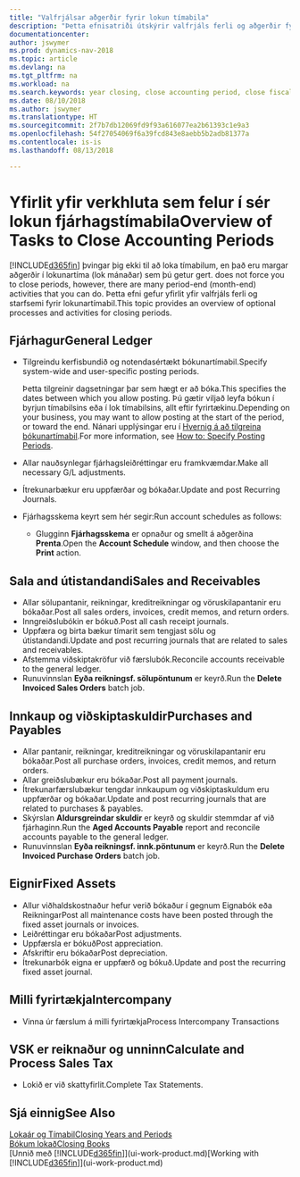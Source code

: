```yaml
---
title: "Valfrjálsar aðgerðir fyrir lokun tímabila"
description: "Þetta efnisatriði útskýrir valfrjáls ferli og aðgerðir fyrir lokun fjárhagstímabila í Dynamics NAV."
documentationcenter: 
author: jswymer
ms.prod: dynamics-nav-2018
ms.topic: article
ms.devlang: na
ms.tgt_pltfrm: na
ms.workload: na
ms.search.keywords: year closing, close accounting period, close fiscal year, aging, creditor payments, vendor payments
ms.date: 08/10/2018
ms.author: jswymer
ms.translationtype: HT
ms.sourcegitcommit: 2f7b7db12069fd9f93a616077ea2b61393c1e9a3
ms.openlocfilehash: 54f27054069f6a39fcd843e8aebb5b2adb81377a
ms.contentlocale: is-is
ms.lasthandoff: 08/13/2018

---
```

# <a name="overview-of-tasks-to-close-accounting-periods"></a><span data-ttu-id="20d19-103">Yfirlit yfir verkhluta sem felur í sér lokun fjárhagstímabila</span><span class="sxs-lookup"><span data-stu-id="20d19-103">Overview of Tasks to Close Accounting Periods</span></span>
[!INCLUDE[d365fin](includes/d365fin_md.md)]<span data-ttu-id="20d19-104"> þvingar þig ekki til að loka tímabilum, en það eru margar aðgerðir í lokunartíma (lok mánaðar) sem þú getur gert.</span><span class="sxs-lookup"><span data-stu-id="20d19-104"> does not force you to close periods, however, there are many period-end (month-end) activities that you can do.</span></span> <span data-ttu-id="20d19-105">Þetta efni gefur yfirlit yfir valfrjáls ferli og starfsemi fyrir lokunartímabil.</span><span class="sxs-lookup"><span data-stu-id="20d19-105">This topic provides an overview of optional processes and activities for closing periods.</span></span>  

## <a name="general-ledger"></a><span data-ttu-id="20d19-106">Fjárhagur</span><span class="sxs-lookup"><span data-stu-id="20d19-106">General Ledger</span></span>
* <span data-ttu-id="20d19-107">Tilgreindu kerfisbundið og notendasértækt bókunartímabil.</span><span class="sxs-lookup"><span data-stu-id="20d19-107">Specify system-wide and user-specific posting periods.</span></span>  

    <span data-ttu-id="20d19-108">Þetta tilgreinir dagsetningar þar sem hægt er að bóka.</span><span class="sxs-lookup"><span data-stu-id="20d19-108">This specifies the dates between which you allow posting.</span></span> <span data-ttu-id="20d19-109">Þú gætir viljað leyfa bókun í byrjun tímabilsins eða í lok tímabilsins, allt eftir fyrirtækinu.</span><span class="sxs-lookup"><span data-stu-id="20d19-109">Depending on your business, you may want to allow posting at the start of the period, or toward the end.</span></span> <span data-ttu-id="20d19-110">Nánari upplýsingar eru í [Hvernig á að tilgreina bókunartímabil](finance-how-specify-posting-periods.md).</span><span class="sxs-lookup"><span data-stu-id="20d19-110">For more information, see [How to: Specify Posting Periods](finance-how-specify-posting-periods.md).</span></span>  
* <span data-ttu-id="20d19-111">Allar nauðsynlegar fjárhagsleiðréttingar eru framkvæmdar.</span><span class="sxs-lookup"><span data-stu-id="20d19-111">Make all necessary G/L adjustments.</span></span>  
* <span data-ttu-id="20d19-112">Ítrekunarbækur eru uppfærðar og bókaðar.</span><span class="sxs-lookup"><span data-stu-id="20d19-112">Update and post Recurring Journals.</span></span>  
  <!--* Process Consolidations-->
* <span data-ttu-id="20d19-113">Fjárhagsskema keyrt sem hér segir:</span><span class="sxs-lookup"><span data-stu-id="20d19-113">Run account schedules as follows:</span></span>  
  * <span data-ttu-id="20d19-114">Glugginn **Fjárhagsskema** er opnaður og smellt á aðgerðina **Prenta**.</span><span class="sxs-lookup"><span data-stu-id="20d19-114">Open the **Account Schedule** window, and then choose the **Print** action.</span></span>  

## <a name="sales-and-receivables"></a><span data-ttu-id="20d19-115">Sala and útistandandi</span><span class="sxs-lookup"><span data-stu-id="20d19-115">Sales and Receivables</span></span>
* <span data-ttu-id="20d19-116">Allar sölupantanir, reikningar, kreditreikningar og vöruskilapantanir eru bókaðar.</span><span class="sxs-lookup"><span data-stu-id="20d19-116">Post all sales orders, invoices, credit memos, and return orders.</span></span>  
* <span data-ttu-id="20d19-117">Inngreiðslubókin er bókuð.</span><span class="sxs-lookup"><span data-stu-id="20d19-117">Post all cash receipt journals.</span></span>  
* <span data-ttu-id="20d19-118">Uppfæra og birta bækur tímarit sem tengjast sölu og útistandandi.</span><span class="sxs-lookup"><span data-stu-id="20d19-118">Update and post recurring journals that are related to sales and receivables.</span></span>  
* <span data-ttu-id="20d19-119">Afstemma viðskiptakröfur við færslubók.</span><span class="sxs-lookup"><span data-stu-id="20d19-119">Reconcile accounts receivable to the general ledger.</span></span>  
* <span data-ttu-id="20d19-120">Runuvinnslan **Eyða reikningsf. sölupöntunum** er keyrð.</span><span class="sxs-lookup"><span data-stu-id="20d19-120">Run the **Delete Invoiced Sales Orders** batch job.</span></span>  

## <a name="purchases-and-payables"></a><span data-ttu-id="20d19-121">Innkaup og viðskiptaskuldir</span><span class="sxs-lookup"><span data-stu-id="20d19-121">Purchases and Payables</span></span>
* <span data-ttu-id="20d19-122">Allar pantanir, reikningar, kreditreikningar og vöruskilapantanir eru bókaðar.</span><span class="sxs-lookup"><span data-stu-id="20d19-122">Post all purchase orders, invoices, credit memos, and return orders.</span></span>  
* <span data-ttu-id="20d19-123">Allar greiðslubækur eru bókaðar.</span><span class="sxs-lookup"><span data-stu-id="20d19-123">Post all payment journals.</span></span>  
* <span data-ttu-id="20d19-124">Ítrekunarfærslubækur tengdar innkaupum og viðskiptaskuldum eru uppfærðar og bókaðar.</span><span class="sxs-lookup"><span data-stu-id="20d19-124">Update and post recurring journals that are related to purchases & payables.</span></span>  
* <span data-ttu-id="20d19-125">Skýrslan **Aldursgreindar skuldir** er keyrð og skuldir stemmdar af við fjárhaginn.</span><span class="sxs-lookup"><span data-stu-id="20d19-125">Run the **Aged Accounts Payable** report and reconcile accounts payable to the general ledger.</span></span>  
* <span data-ttu-id="20d19-126">Runuvinnslan **Eyða reikningsf. innk.pöntunum** er keyrð.</span><span class="sxs-lookup"><span data-stu-id="20d19-126">Run the **Delete Invoiced Purchase Orders** batch job.</span></span>  

## <a name="fixed-assets"></a><span data-ttu-id="20d19-127">Eignir</span><span class="sxs-lookup"><span data-stu-id="20d19-127">Fixed Assets</span></span>
* <span data-ttu-id="20d19-128">Allur viðhaldskostnaður hefur verið bókaður í gegnum Eignabók eða Reikningar</span><span class="sxs-lookup"><span data-stu-id="20d19-128">Post all maintenance costs have been posted through the fixed asset journals or invoices.</span></span>
* <span data-ttu-id="20d19-129">Leiðréttingar eru bókaðar</span><span class="sxs-lookup"><span data-stu-id="20d19-129">Post adjustments.</span></span>
* <span data-ttu-id="20d19-130">Uppfærsla er bókuð</span><span class="sxs-lookup"><span data-stu-id="20d19-130">Post appreciation.</span></span>
* <span data-ttu-id="20d19-131">Afskriftir eru bókaðar</span><span class="sxs-lookup"><span data-stu-id="20d19-131">Post depreciation.</span></span>
* <span data-ttu-id="20d19-132">Ítrekunarbók eigna er uppfærð og bókuð.</span><span class="sxs-lookup"><span data-stu-id="20d19-132">Update and post the recurring fixed asset journal.</span></span>

## <a name="intercompany"></a><span data-ttu-id="20d19-133">Milli fyrirtækja</span><span class="sxs-lookup"><span data-stu-id="20d19-133">Intercompany</span></span>
* <span data-ttu-id="20d19-134">Vinna úr færslum á milli fyrirtækja</span><span class="sxs-lookup"><span data-stu-id="20d19-134">Process Intercompany Transactions</span></span>

## <a name="calculate-and-process-sales-tax"></a><span data-ttu-id="20d19-135">VSK er reiknaður og unninn</span><span class="sxs-lookup"><span data-stu-id="20d19-135">Calculate and Process Sales Tax</span></span>
* <span data-ttu-id="20d19-136">Lokið er við skattyfirlit.</span><span class="sxs-lookup"><span data-stu-id="20d19-136">Complete Tax Statements.</span></span>  

## <a name="see-also"></a><span data-ttu-id="20d19-137">Sjá einnig</span><span class="sxs-lookup"><span data-stu-id="20d19-137">See Also</span></span>
[<span data-ttu-id="20d19-138">Lokaár og Tímabil</span><span class="sxs-lookup"><span data-stu-id="20d19-138">Closing Years and Periods</span></span>](year-close-years-periods.md)  
[<span data-ttu-id="20d19-139">Bókum lokað</span><span class="sxs-lookup"><span data-stu-id="20d19-139">Closing Books</span></span>](year-close-books.md)  
<span data-ttu-id="20d19-140">[Unnið með [!INCLUDE[d365fin](includes/d365fin_md.md)]](ui-work-product.md)</span><span class="sxs-lookup"><span data-stu-id="20d19-140">[Working with [!INCLUDE[d365fin](includes/d365fin_md.md)]](ui-work-product.md)</span></span>

